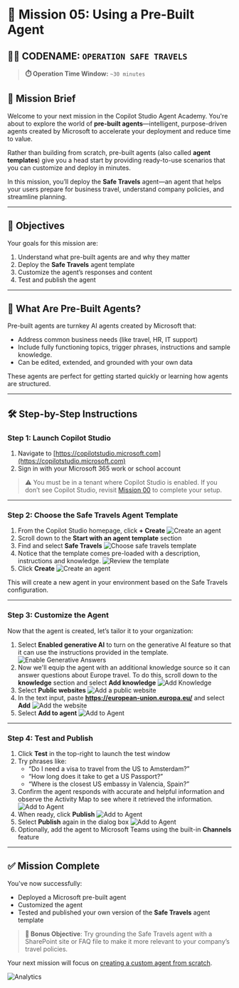 # 🧰 Mission 05: Using a Pre-Built Agent  

## 🕵️‍♂️ CODENAME: `OPERATION SAFE TRAVELS`

> **⏱️ Operation Time Window:** `~30 minutes`

## 🎯 Mission Brief

Welcome to your next mission in the Copilot Studio Agent Academy. You're about to explore the world of **pre-built agents**—intelligent, purpose-driven agents created by Microsoft to accelerate your deployment and reduce time to value.

Rather than building from scratch, pre-built agents (also called **agent templates**) give you a head start by providing ready-to-use scenarios that you can customize and deploy in minutes.

In this mission, you’ll deploy the **Safe Travels** agent—an agent that helps your users prepare for business travel, understand company policies, and streamline planning.

---

## 🧭 Objectives

Your goals for this mission are:

1. Understand what pre-built agents are and why they matter  
1. Deploy the **Safe Travels** agent template  
1. Customize the agent’s responses and content  
1. Test and publish the agent  

---

## 🧠 What Are Pre-Built Agents?

Pre-built agents are turnkey AI agents created by Microsoft that:

- Address common business needs (like travel, HR, IT support)
- Include fully functioning topics, trigger phrases, instructions and sample knowledge.
- Can be edited, extended, and grounded with your own data

These agents are perfect for getting started quickly or learning how agents are structured.

---

## 🛠️ Step-by-Step Instructions

### Step 1: Launch Copilot Studio

1. Navigate to [https://copilotstudio.microsoft.com](https://copilotstudio.microsoft.com)
1. Sign in with your Microsoft 365 work or school account

> ⚠️ You must be in a tenant where Copilot Studio is enabled. If you don’t see Copilot Studio, revisit [Mission 00](../00-course-setup/README.md) to complete your setup.

---

### Step 2: Choose the Safe Travels Agent Template

1. From the Copilot Studio homepage, click **+ Create**
![Create an agent](./images/create.png)
1. Scroll down to the **Start with an agent template** section
1. Find and select **Safe Travels**
![Choose safe travels template](./images/choose_template.png)
1. Notice that the template comes pre-loaded with a description, instructions and knowledge.
![Review the template](./images/template-setup.png)
1. Click **Create**
![Create an agent](./images/create-agent-setup.png)

This will create a new agent in your environment based on the Safe Travels configuration.

---

### Step 3: Customize the Agent

Now that the agent is created, let’s tailor it to your organization:

1. Select **Enabled generative AI** to turn on the generative AI feature so that it can use the instructions provided in the template.
![Enable Generative Answers](./images/gen-answers.png)
1. Now we'll equip the agent with an additional knowledge source so it can answer questions about Europe travel. To do this, scroll down to the **knowledge** section and select **Add knowledge**
![Add Knowledge](./images/knowledge.png)
1. Select **Public websites**
![Add a public website](./images/public-website.png)
1. In the text input, paste **<https://european-union.europa.eu/>** and select **Add**
![Add the website](./images/paste-add.png)
1. Select **Add to agent**
![Add to Agent](./images/add-to-agent.png)

---

### Step 4: Test and Publish

1. Click **Test** in the top-right to launch the test window  
1. Try phrases like:
   - “Do I need a visa to travel from the US to Amsterdam?”
   - “How long does it take to get a US Passport?”
   - “Where is the closest US embassy in Valencia, Spain?”
1. Confirm the agent responds with accurate and helpful information and observe the Activity Map to see where it retrieved the information.
![Add to Agent](./images/response-passport.png)
1. When ready, click **Publish**
![Add to Agent](./images/publish-1.png)
1. Select **Publish** again in the dialog box
![Add to Agent](./images/publish-2.png)
1. Optionally, add the agent to Microsoft Teams using the built-in **Channels** feature

---

## ✅ Mission Complete

You've now successfully:

- Deployed a Microsoft pre-built agent  
- Customized the agent
- Tested and published your own version of the **Safe Travels** agent template

> **🧳 Bonus Objective**: Try grounding the Safe Travels agent with a SharePoint site or FAQ file to make it more relevant to your company’s travel policies.

Your next mission will focus on
[creating a custom agent from scratch](../06-create-agent-from-conversation/README.md).

<!-- markdownlint-disable-next-line MD033 -->
<img src="https://m365-visitor-stats.azurewebsites.net/agent-academy/recruit/05-using-prebuilt-agents" alt="Analytics" />
